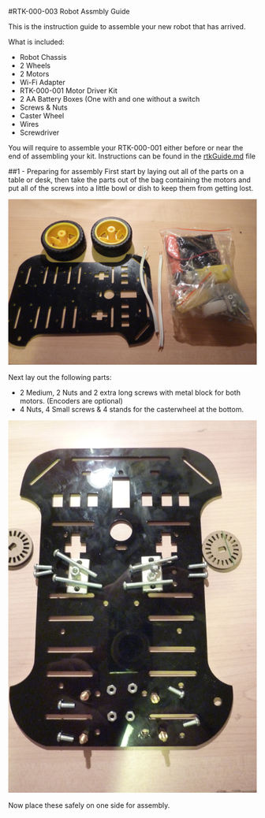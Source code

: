 #RTK-000-003 Robot Assmbly Guide

This is the instruction guide to assemble your new robot that has arrived. 

What is included:

* Robot Chassis
* 2 Wheels
* 2 Motors
* Wi-Fi Adapter
* RTK-000-001 Motor Driver Kit
* 2 AA Battery Boxes (One with and one without a switch
* Screws & Nuts
* Caster Wheel
* Wires
* Screwdriver

You will require to assemble your RTK-000-001 either before or near the end of assembling your kit. Instructions can be found in the <a href="rtkGuide.md" target="_blank">rtkGuide.md</a> file

##1 - Preparing for assembly
First start by laying out all of the parts on a table or desk, then take the parts out of the bag containing the motors and put all of the screws into a little bowl or dish to keep them from getting lost.

<a href="" target="_blank"><img src="robotAssembly/1.JPG"/></a>

Next lay out the following parts:

* 2 Medium, 2 Nuts and 2 extra long screws with metal block for both motors. (Encoders are optional)
* 4 Nuts, 4 Small screws & 4 stands for the casterwheel at the bottom.

<a href="" target="_blank"><img src="robotAssembly/3.JPG"/></a>

Now place these safely on one side for assembly.


